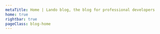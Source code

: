 ```yaml
---
metaTitle: Home | Lando blog, the blog for professional developers
home: true
rightbar: true
pageClass: blog-home
---
```

